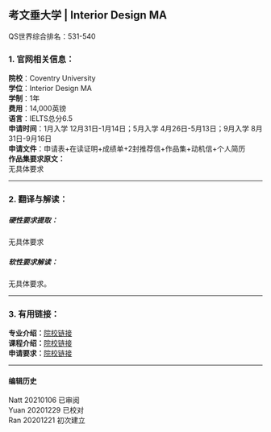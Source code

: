 ##  考文垂大学 | Interior Design MA

QS世界综合排名：531-540


### 1. 官网相关信息：

**院校**：Coventry University  
**学位**：Interior Design MA    
**学制**：1年  
**费用**：14,000英镑  
**语言**：IELTS总分6.5  
**申请时间**：1月入学 12月31日-1月14日；5月入学 4月26日-5月13日；9月入学 8月31日-9月16日  
**申请文件**：申请表+在读证明+成绩单+2封推荐信+作品集+动机信+个人简历  
**作品集要求原文：**  
无具体要求




---


### 2. 翻译与解读：

##### 硬性要求提取：
无具体要求


##### 软性要求解读：
无具体要求。

---


### 3. 有用链接：

**专业介绍：**[院校链接](https://www.coventry.ac.uk/course-structure/PG/2019-20/fah/interior-design-ma/)  
**课程介绍：**[院校链接](https://www.coventry.ac.uk/course-structure/PG/2019-20/fah/interior-design-ma/?visitor=international)  
**申请要求：**[院校链接](https://www.coventry.ac.uk/study-at-coventry/apply-now/postgraduate/)         



---


#### 编辑历史
Natt 20210106 已审阅  
Yuan 20201229 已校对  
Ran 20201221 初次建立  
